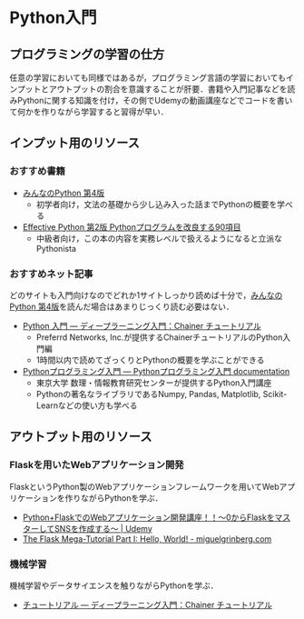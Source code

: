 # Python入門

## プログラミングの学習の仕方

任意の学習においても同様ではあるが，プログラミング言語の学習においてもインプットとアウトプットの割合を意識することが肝要．書籍や入門記事などを読みPythonに関する知識を付け，その側でUdemyの動画講座などでコードを書いて何かを作りながら学習すると習得が早い．


## インプット用のリソース

### おすすめ書籍
- [みんなのPython 第4版](https://www.sbcr.jp/product/4797389463/)
  - 初学者向け，文法の基礎から少し込み入った話までPythonの概要を学べる
- [Effective Python 第2版 Pythonプログラムを改良する90項目](https://www.oreilly.co.jp/books/9784873119175/)
  - 中級者向け，この本の内容を実務レベルで扱えるようになると立派なPythonista


### おすすめネット記事

どのサイトも入門向けなのでどれか1サイトしっかり読めば十分で，[みんなのPython 第4版](https://www.sbcr.jp/product/4797389463/)を読んだ場合はあまりじっくり読む必要はない．

- [Python 入門 — ディープラーニング入門：Chainer チュートリアル](https://tutorials.chainer.org/ja/02_Basics_of_Python.html)
  - Preferrd Networks, Inc.が提供するChainerチュートリアルのPython入門編
  - 1時間以内で読めてざっくりとPythonの概要を学ぶことができる
- [Pythonプログラミング入門 &#8212; Pythonプログラミング入門 documentation](https://utokyo-ipp.github.io/)
  - 東京大学 数理・情報教育研究センターが提供するPython入門講座
  - Pythonの著名なライブラリであるNumpy, Pandas, Matplotlib, Scikit-Learnなどの使い方も学べる


## アウトプット用のリソース

### Flaskを用いたWebアプリケーション開発

FlaskというPython製のWebアプリケーションフレームワークを用いてWebアプリケーションを作りながらPythonを学ぶ．

- [Python+FlaskでのWebアプリケーション開発講座！！～0からFlaskをマスターしてSNSを作成する～ | Udemy](https://www.udemy.com/course/flaskpythonweb/)
- [The Flask Mega-Tutorial Part I: Hello, World! - miguelgrinberg.com](https://blog.miguelgrinberg.com/post/the-flask-mega-tutorial-part-i-hello-world)


### 機械学習

機械学習やデータサイエンスを触りながらPythonを学ぶ．

- [チュートリアル &mdash; ディープラーニング入門：Chainer チュートリアル](https://tutorials.chainer.org/ja/tutorial.html)

